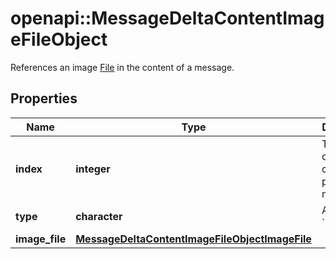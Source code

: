 # openapi::MessageDeltaContentImageFileObject

References an image [File](/docs/api-reference/files) in the content of a message.

## Properties
Name | Type | Description | Notes
------------ | ------------- | ------------- | -------------
**index** | **integer** | The index of the content part in the message. | 
**type** | **character** | Always &#x60;image_file&#x60;. | [Enum: [image_file]] 
**image_file** | [**MessageDeltaContentImageFileObjectImageFile**](MessageDeltaContentImageFileObject_image_file.md) |  | [optional] 


